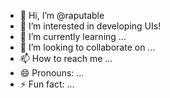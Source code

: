 - 👋 Hi, I’m @raputable
- 👀 I’m interested in developing UIs!
- 🌱 I’m currently learning ...
- 💞️ I’m looking to collaborate on ...
- 📫 How to reach me ...
- 😄 Pronouns: ...
- ⚡ Fun fact: ...

<!---
raputable/raputable is a ✨ special ✨ repository because its `README.md` (this file) appears on your GitHub profile.
You can click the Preview link to take a look at your changes.
--->
